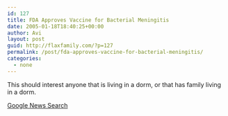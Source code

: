 ```yaml
---
id: 127
title: FDA Approves Vaccine for Bacterial Meningitis
date: 2005-01-18T18:40:25+00:00
author: Avi
layout: post
guid: http://flaxfamily.com/?p=127
permalink: /post/fda-approves-vaccine-for-bacterial-meningitis/
categories:
  - none
---
```

This should interest anyone that is living in a dorm, or that has family living in a dorm.

[Google News Search](http://news.google.com/news?hl=en&edition=us&ie=ascii&q=meningitis)